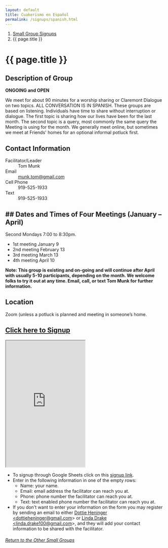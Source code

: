 ```yaml
---
layout: default
title: Cuakerismo en Español
permalink: /signups/spanish.html
---
```

<nav aria-label="breadcrumb">
  <ol class="breadcrumb">
      <li class="breadcrumb-item"><a class="noIcon" href="{{ site.baseurl }}/small-groups.html">Small Group Signups</a></li>
      <li class="breadcrumb-item active" aria-current="page">{{ page.title }}</li>
  </ol>
</nav>

# {{ page.title }}

## Description of Group
**ONGOING and OPEN**

We meet for about 90 minutes for a worship sharing or Claremont Dialogue on 
two topics. ALL CONVERSATION IS IN SPANISH. These groups are based on 
listening. Individuals have time to share without interruption or dialogue. 
The first topic is sharing how our lives have been for the last month. The 
second topic is a query, most commonly the same query the Meeting is using 
for the month. We generally meet online, but sometimes we meet at Friends' 
homes for an optional informal potluck first.

## Contact Information
<dl> 
  <dt>Facilitator/Leader</dt>
  <dd>Tom Munk</dd>
  <dt>Email</dt>
  <dd><a href="mailto:munk.tom@gmail.com">munk.tom@gmail.com</a></dd>
  <dt>Cell Phone</dt>
  <dd>919-525-1933</dd>
  <dt>Text</dt>
  <dd>919-525-1933</dd>
</dl>

## ## Dates and Times of Four Meetings (January – April)
Second Mondays 7:00 to 8:30pm. 

- 1st meeting January 9
- 2nd meeting February 13
- 3rd meeting March 13
- 4th meeting April 10

**Note: This group is existing and on-going and will continue after April with 
usually 5-10 participants, depending on the month. We welcome folks to try 
it out at any time. Email, call, or text Tom Munk for further information.**
    
## Location
Zoom (unless a potluck is planned and meeting in someone’s home. 

 
## [Click here to Signup](https://docs.google.com/spreadsheets/d/1Ewml6rNHeWMQx-ZuGG2IWpKrWEW_-HTSXzaC-cIxQbc/edit?usp=sharingg)

<div>
  <iframe src="https://docs.google.com/spreadsheets/d/e/2PACX-1vQ4KqMstnBue62kXBus-x6ArVggeOLcZkM5tq37-Mc_8uAQfKTR0GSnzcymFSHwcnaePGYBWgRHT8EO/pubhtml?gid=198606566&amp;single=true&amp;widget=true&amp;headers=false&amp;range=A2:B15"
  width="250px"
  height="400px">
</iframe>
</div>

- To signup through Google Sheets click on this [signup link](https://docs.google.com/spreadsheets/d/1Ewml6rNHeWMQx-ZuGG2IWpKrWEW_-HTSXzaC-cIxQbc/edit?usp=sharing).
- Enter in the following information in one of the empty rows:
  - Name: your name.
  - Email: email address the facilitator can reach you at.
  - Phone: phone number the facilitator can reach you at.
  - Text: text enabled phone number the facilitator can reach you at.
- If you don't want to enter your information on the form you may register by 
  sending an email to either <a href='mailto:dottieheninger@gmail.com'>Dottie Heninger &lt;dottieheninger@gmail.com&gt;</a> or 
  <a href='mailto:linda.drake100@gmail.com'>Linda Drake &lt;linda.drake100@gmail.com&gt;</a>, and they will add 
  your contact information to be shared with the facilitator.

<div class="text-center">
  <h6><a href="{{ site.baseurl }}/small-groups.html">Return to the Other Small Groups</a></h6>
</div>

